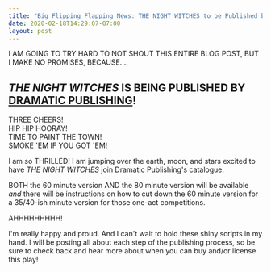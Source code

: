```yaml
---
title: "Big Flipping Flapping News: THE NIGHT WITCHES to be Published by Dramatic Publishing"
date: 2020-02-18T14:29:07-07:00
layout: post
---
```


I AM GOING TO TRY HARD TO NOT SHOUT THIS ENTIRE BLOG POST, BUT I MAKE NO PROMISES, BECAUSE....

## *THE NIGHT WITCHES* IS BEING PUBLISHED BY [DRAMATIC PUBLISHING]()!

THREE CHEERS!  
HIP HIP HOORAY!  
TIME TO PAINT THE TOWN!  
SMOKE 'EM IF YOU GOT 'EM!

I am so THRILLED! I am jumping over the earth, moon, and stars excited to have *THE NIGHT WITCHES* join Dramatic Publishing's catalogue.

BOTH the 60 minute version AND the 80 minute version will be available *and* there will be instructions on how to cut down the 60 minute version for a 35/40-ish minute version for those one-act competitions.

AHHHHHHHHH!

I'm really happy and proud. And I can't wait to hold these shiny scripts in my hand. I will be posting all about each step of the publishing process, so be sure to check back and hear more about when you can buy and/or license this play!
